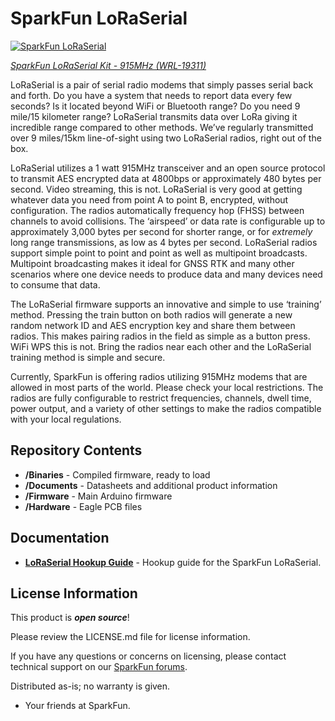 SparkFun LoRaSerial
========================================

[![SparkFun LoRaSerial](https://cdn.sparkfun.com//assets/parts/1/8/9/4/0/19311-SparkFun_LoRaSerial_Kit_-_915MHz-01.jpg)](https://www.sparkfun.com/products/19311)

[*SparkFun LoRaSerial Kit - 915MHz (WRL-19311)*](https://www.sparkfun.com/products/19311)

LoRaSerial is a pair of serial radio modems that simply passes serial back and forth. Do you have a system that needs to report data every few seconds? Is it located beyond WiFi or Bluetooth range? Do you need 9 mile/15 kilometer range? LoRaSerial transmits data over LoRa giving it incredible range compared to other methods. We’ve regularly transmitted over 9 miles/15km line-of-sight using two LoRaSerial radios, right out of the box.

LoRaSerial utilizes a 1 watt 915MHz transceiver and an open source protocol to transmit AES encrypted data at 4800bps or approximately 480 bytes per second. Video streaming, this is not. LoRaSerial is very good at getting whatever data you need from point A to point B, encrypted, without configuration. The radios automatically frequency hop (FHSS) between channels to avoid collisions. The ‘airspeed’ or data rate is configurable up to approximately 3,000 bytes per second for shorter range, or for *extremely* long range transmissions, as low as 4 bytes per second.
LoRaSerial radios support simple point to point and point as well as multipoint broadcasts. Multipoint broadcasting makes it ideal for GNSS RTK and many other scenarios where one device needs to produce data and many devices need to consume that data.

The LoRaSerial firmware supports an innovative and simple to use ‘training’ method. Pressing the train button on both radios will generate a new random network ID and AES encryption key and share them between radios. This makes pairing radios in the field as simple as a button press. WiFi WPS this is not. Bring the radios near each other and the LoRaSerial training method is simple and secure.

Currently, SparkFun is offering radios utilizing 915MHz modems that are allowed in most parts of the world. Please check your local restrictions. The radios are fully configurable to restrict frequencies, channels, dwell time, power output, and a variety of other settings to make the radios compatible with your local regulations.

Repository Contents
-------------------

* **/Binaries** - Compiled firmware, ready to load
* **/Documents** - Datasheets and additional product information
* **/Firmware** - Main Arduino firmware
* **/Hardware** - Eagle PCB files

Documentation
--------------

* **[LoRaSerial Hookup Guide](https://learn.sparkfun.com/tutorials/loraserial-hookup-guide)** - Hookup guide for the SparkFun LoRaSerial.

License Information
-------------------

This product is _**open source**_! 

Please review the LICENSE.md file for license information. 

If you have any questions or concerns on licensing, please contact technical support on our [SparkFun forums](https://forum.sparkfun.com/viewforum.php?f=152).

Distributed as-is; no warranty is given.

- Your friends at SparkFun.

